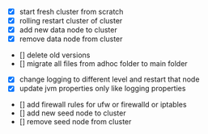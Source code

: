 - [x] start fresh cluster from scratch
- [x] rolling restart cluster of cluster
- [x] add new data node to cluster
- [x] remove data node from cluster
- [] delete old versions
- [] migrate all files from adhoc folder to main folder
- [x] change logging to different level and restart that node
- [x] update jvm properties only like logging properties
- [] add firewall rules for ufw or firewalld or iptables
- [] add new seed node to cluster
- [] remove seed node from cluster